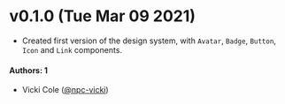 # v0.1.0 (Tue Mar 09 2021)

- Created first version of the design system, with `Avatar`, `Badge`, `Button`, `Icon` and `Link` components.

#### Authors: 1

- Vicki Cole ([@npc-vicki](https://github.com/npc-vicki))
